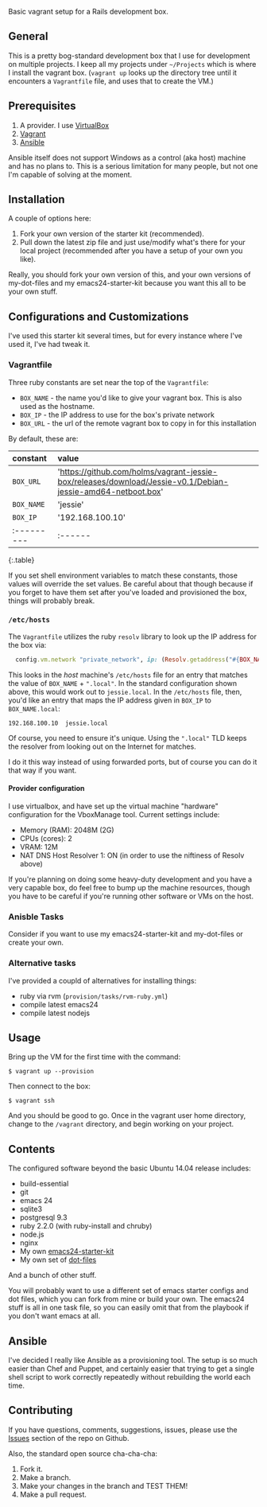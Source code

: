 
Basic vagrant setup for a Rails development box.

## General

This is a pretty bog-standard development box that I use for
development on multiple projects. I keep all my projects under
`~/Projects` which is where I install the vagrant box. (`vagrant up`
looks up the directory tree until it encounters a `Vagrantfile` file,
and uses that to create the VM.)

## Prerequisites

1. A provider. I use [VirtualBox](https://www.virtualbox.org/)
2. [Vagrant](http://vagrantup.com)
3. [Ansible](http://www.ansible.com/home)

Ansible itself does not support Windows as a control (aka host)
machine and has no plans to. This is a serious limitation for many
people, but not one I'm capable of solving at the moment.

## Installation

A couple of options here:

1. Fork your own version of the starter kit (recommended).
2. Pull down the latest zip file and just use/modify what's there for
   your local project (recommended after you have a setup of your own
   you like).

Really, you should fork your own version of this, and your own
versions of my-dot-files and my emacs24-starter-kit because you want
this all to be your own stuff.

## Configurations and Customizations

I've used this starter kit several times, but for every instance where
I've used it, I've had tweak it.

### Vagrantfile

Three ruby constants are set near the top of the `Vagrantfile`:

* `BOX_NAME` - the name you'd like to give your vagrant box. This is also used as the hostname.
* `BOX_IP` - the IP address to use for the box's private network
* `BOX_URL` - the url of the remote vagrant box to copy in for this installation

By default, these are:

| constant | value |
|:---------|:------|
| `BOX_URL` | 'https://github.com/holms/vagrant-jessie-box/releases/download/Jessie-v0.1/Debian-jessie-amd64-netboot.box' |
| `BOX_NAME` | 'jessie' |
| `BOX_IP` | '192.168.100.10' |
|:---------|:------|
{:.table}

If you set shell environment variables to match these constants, those
values will override the set values. Be careful about that though
because if you forget to have them set after you've loaded and
provisioned the box, things will probably break.

### `/etc/hosts`

The `Vagrantfile` utilizes the ruby `resolv` library to look up the IP
address for the box via:

``` ruby
  config.vm.network "private_network", ip: (Resolv.getaddress("#{BOX_NAME}.local") rescue BOX_IP)
```

This looks in the *host* machine's `/etc/hosts` file for an entry that
matches the value of `BOX_NAME` + `".local"`. In the standard
configuration shown above, this would work out to `jessie.local`. In
the `/etc/hosts` file, then, you'd like an entry that maps the IP
address given in `BOX_IP` to `BOX_NAME.local`:

```
192.168.100.10	jessie.local
```

Of course, you need to ensure it's unique. Using the `".local"` TLD
keeps the resolver from looking out on the Internet for matches.

I do it this way instead of using forwarded ports, but of course you
can do it that way if you want.

#### Provider configuration

I use virtualbox, and have set up the virtual machine "hardware"
configuration for the VboxManage tool. Current settings include:

* Memory (RAM): 2048M (2G)
* CPUs (cores): 2
* VRAM: 12M
* NAT DNS Host Resolver 1: ON (in order to use the niftiness of Resolv
  above)

If you're planning on doing some heavy-duty development and you have a
very capable box, do feel free to bump up the machine resources,
though you have to be careful if you're running other software or VMs
on the host.

### Anisble Tasks

Consider if you want to use my emacs24-starter-kit and my-dot-files or
create your own.

### Alternative tasks

I've provided a coupld of alternatives for installing things:

* ruby via rvm (`provision/tasks/rvm-ruby.yml`)
* compile latest emacs24
* compile latest nodejs

## Usage

Bring up the VM for the first time with the command:

    $ vagrant up --provision

Then connect to the box:

    $ vagrant ssh

And you should be good to go. Once in the vagrant user home directory,
change to the `/vagrant` directory, and begin working on your project.

## Contents

The configured software beyond the basic Ubuntu 14.04 release
includes:

* build-essential
* git
* emacs 24
* sqlite3
* postgresql 9.3
* ruby 2.2.0 (with ruby-install and chruby)
* node.js
* nginx
* My own [emacs24-starter-kit](https://github.com/tamouse/emacs24-starter-kit)
* My own set of [dot-files](https://github.com/tamouse/my-dot-files)

And a bunch of other stuff.

You will probably want to use a different set of emacs starter configs
and dot files, which you can fork from mine or build your own. The
emacs24 stuff is all in one task file, so you can easily omit that
from the playbook if you don't want emacs at all.

## Ansible

I've decided I really like Ansible as a provisioning tool. The setup
is so much easier than Chef and Puppet, and certainly easier that
trying to get a single shell script to work correctly repeatedly
without rebuilding the world each time.

## Contributing

If you have questions, comments, suggestions, issues, please use the
[Issues](https://github.com/tamouse/vagrant-with-ansible-starter-kit/issues)
section of the repo on Github.

Also, the standard open source cha-cha-cha:

1. Fork it.
2. Make a branch.
3. Make your changes in the branch and TEST THEM!
4. Make a pull request.
